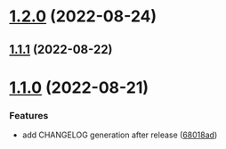 # [1.2.0](https://github.com/leeorf/commitlint-config-belialuin/compare/v1.1.1...v1.2.0) (2022-08-24)

## [1.1.1](https://github.com/leeorf/commitlint-config-belialuin/compare/v1.1.0...v1.1.1) (2022-08-22)

# [1.1.0](https://github.com/leeorf/commitlint-config-belialuin/compare/v1.0.0...v1.1.0) (2022-08-21)

### Features

- add CHANGELOG generation after release
  ([68018ad](https://github.com/leeorf/commitlint-config-belialuin/commit/68018ad1853a35d441f149fbd0d7f5fea4780e84))
